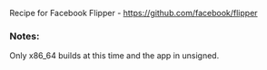 Recipe for Facebook Flipper - https://github.com/facebook/flipper

### Notes:

Only x86_64 builds at this time and the app in unsigned.
